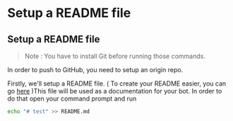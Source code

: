 # Setup a README file

## **Setup a README file**

> Note : You have to install Git before running those commands.

In order to push to GitHub, you need to setup an origin repo.

Firstly, we'll setup a README file. ( To create your README easier, you can go [here](https://stackedit.io/app) )This file will be used as a documentation for your bot. In order to do that open your command prompt and run

```sh
echo "# test" >> README.md
```
